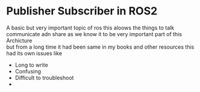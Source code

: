 # Publisher Subscriber in ROS2   

A basic but very important topic of ros this aloows the things to talk communicate adn share as we know it to be very important part of this Archicture   
but from a long time it had been same in my books and other resources this had its own issues like    
- Long to write 
- Confusing 
- Difficult to troubleshoot
- 
